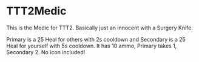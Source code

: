 # TTT2Medic
This is the Medic for TTT2. Basically just an innocent with a Surgery Knife.

Primary is a 25 Heal for others with 2s cooldown and Secondary is a 25 Heal for yourself with 5s cooldown. 
It has 10 ammo, Primary takes 1, Secondary 2.
No icon included!
